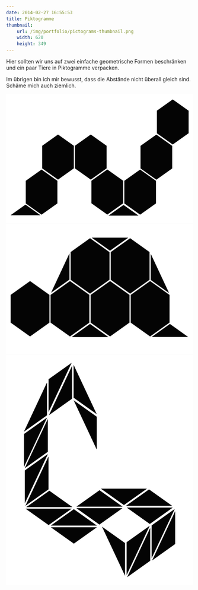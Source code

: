 ```yaml
---
date: 2014-02-27 16:55:53
title: Piktogramme
thumbnail:
    url: /img/portfolio/pictograms-thumbnail.png
    width: 620
    height: 349
---
```

Hier sollten wir uns auf zwei einfache geometrische Formen beschränken und ein paar Tiere in Piktogramme verpacken.

Im übrigen bin ich mir bewusst, dass die Abstände nicht überall gleich sind. Schäme mich auch ziemlich.

<img src="/img/portfolio/pictograms-caterpillar.png" alt="Piktogramm Raupe" width="620" height="349">

<img src="/img/portfolio/pictograms-turtle.png" alt="Piktogramm Schildkröte" width="620" height="349">

<img src="/img/portfolio/pictograms-snake.png" alt="Piktogramm Schlange" width="620" height="620">
